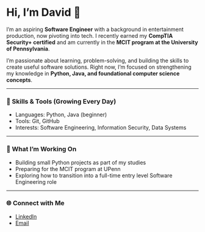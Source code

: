 # Hi, I’m David 👋  

I’m an aspiring **Software Engineer** with a background in entertainment production, now pivoting into tech. I recently earned my **CompTIA Security+ certified** and am currently in the **MCIT program at the University of Pennsylvania**.  

I’m passionate about learning, problem-solving, and building the skills to create useful software solutions. Right now, I’m focused on strengthening my knowledge in **Python, Java, and foundational computer science concepts**.

---

### 🔧 Skills & Tools (Growing Every Day)
- Languages: Python, Java (beginner)  
- Tools: Git, GitHub  
- Interests: Software Engineering, Information Security, Data Systems  

---

### 🚀 What I’m Working On
- Building small Python projects as part of my studies  
- Preparing for the MCIT program at UPenn  
- Exploring how to transition into a full-time entry level Software Engineering role   

---

### 🌐 Connect with Me
- [LinkedIn](https://www.linkedin.com/in/dkwii/)  
- [Email](davidwilliams@seas.upenn.edu)
